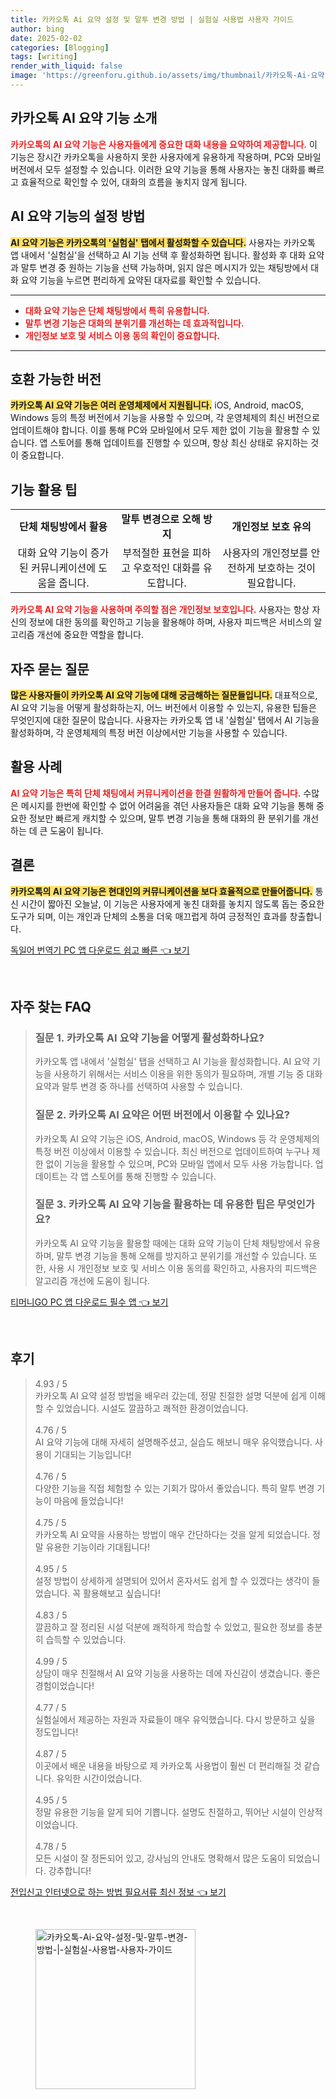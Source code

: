 ```yaml
---
title: 카카오톡 Ai 요약 설정 및 말투 변경 방법 | 실험실 사용법 사용자 가이드
author: bing
date: 2025-02-02
categories: [Blogging]
tags: [writing]
render_with_liquid: false
image: 'https://greenforu.github.io/assets/img/thumbnail/카카오톡-Ai-요약-설정-및-말투-변경-방법-|-실험실-사용법-사용자-가이드.webp'
---
```



<h2 id='카카오톡_AI_요약_기능_소개'>카카오톡 AI 요약 기능 소개</h2>

<p><b><span style="color: #ee2323;">카카오톡의 AI 요약 기능은 사용자들에게 중요한 대화 내용을 요약하여 제공합니다.</span></b> 이 기능은 장시간 카카오톡을 사용하지 못한 사용자에게 유용하게 작용하며, PC와 모바일 버전에서 모두 설정할 수 있습니다. 이러한 요약 기능을 통해 사용자는 놓친 대화를 빠르고 효율적으로 확인할 수 있어, 대화의 흐름을 놓치지 않게 됩니다.</p>

<h2 id='AI_요약_기능의_설정_방법'>AI 요약 기능의 설정 방법</h2>

<p><b><span style="background-color: #ffe066;">AI 요약 기능은 카카오톡의 '실험실' 탭에서 활성화할 수 있습니다.</span></b> 사용자는 카카오톡 앱 내에서 '실험실'을 선택하고 AI 기능 선택 후 활성화하면 됩니다. 활성화 후 대화 요약과 말투 변경 중 원하는 기능을 선택 가능하며, 읽지 않은 메시지가 있는 채팅방에서 대화 요약 기능을 누르면 편리하게 요약된 대자료를 확인할 수 있습니다.</p>

<hr />

<ul>
    <li><b><span style="color: #ee2323;">대화 요약 기능은 단체 채팅방에서 특히 유용합니다.</span></b></li>
    <li><b><span style="color: #ee2323;">말투 변경 기능은 대화의 분위기를 개선하는 데 효과적입니다.</span></b></li>
    <li><b><span style="color: #ee2323;">개인정보 보호 및 서비스 이용 동의 확인이 중요합니다.</span></b></li>
</ul>

<hr />

<h2 id='호환_가능한_버전'>호환 가능한 버전</h2>

<p><b><span style="background-color: #ffe066;">카카오톡 AI 요약 기능은 여러 운영체제에서 지원됩니다.</span></b> iOS, Android, macOS, Windows 등의 특정 버전에서 기능을 사용할 수 있으며, 각 운영체제의 최신 버전으로 업데이트해야 합니다. 이를 통해 PC와 모바일에서 모두 제한 없이 기능을 활용할 수 있습니다. 앱 스토어를 통해 업데이트를 진행할 수 있으며, 항상 최신 상태로 유지하는 것이 중요합니다.</p>

<h2 id='기능_활용_팁'>기능 활용 팁</h2>

<table>
    <tr>
        <td style="text-align: center; height: 17px;"><b>단체 채팅방에서 활용</b></td>
        <td style="text-align: center; height: 17px;"><b>말투 변경으로 오해 방지</b></td>
        <td style="text-align: center; height: 17px;"><b>개인정보 보호 유의</b></td>
    </tr>
    <tr>
        <td style="text-align: center; height: 17px;">대화 요약 기능이 증가된 커뮤니케이션에 도움을 줍니다.</td>
        <td style="text-align: center; height: 17px;">부적절한 표현을 피하고 우호적인 대화를 유도합니다.</td>
        <td style="text-align: center; height: 17px;">사용자의 개인정보를 안전하게 보호하는 것이 필요합니다.</td>
    </tr>
</table>

<p><b><span style="color: #ee2323;">카카오톡 AI 요약 기능을 사용하며 주의할 점은 개인정보 보호입니다.</span></b> 사용자는 항상 자신의 정보에 대한 동의를 확인하고 기능을 활용해야 하며, 사용자 피드백은 서비스의 알고리즘 개선에 중요한 역할을 합니다.</p>

<h2 id='자주_묻는_질문'>자주 묻는 질문</h2>

<p><b><span style="background-color: #ffe066;">많은 사용자들이 카카오톡 AI 요약 기능에 대해 궁금해하는 질문들입니다.</span></b> 대표적으로, AI 요약 기능을 어떻게 활성화하는지, 어느 버전에서 이용할 수 있는지, 유용한 팁들은 무엇인지에 대한 질문이 많습니다. 사용자는 카카오톡 앱 내 '실험실' 탭에서 AI 기능을 활성화하며, 각 운영체제의 특정 버전 이상에서만 기능을 사용할 수 있습니다.</p>

<h2 id='활용_사례'>활용 사례</h2>

<p><b><span style="color: #ee2323;">AI 요약 기능은 특히 단체 채팅에서 커뮤니케이션을 한결 원활하게 만들어 줍니다.</span></b> 수많은 메시지를 한번에 확인할 수 없어 어려움을 겪던 사용자들은 대화 요약 기능을 통해 중요한 정보만 빠르게 캐치할 수 있으며, 말투 변경 기능을 통해 대화의 환 분위기를 개선하는 데 큰 도움이 됩니다.</p>

<h2 id='결론'>결론</h2>

<p><b><span style="background-color: #ffe066;">카카오톡의 AI 요약 기능은 현대인의 커뮤니케이션을 보다 효율적으로 만들어줍니다.</span></b> 통신 시간이 짧아진 오늘날, 이 기능은 사용자에게 놓친 대화를 놓치지 않도록 돕는 중요한 도구가 되며, 이는 개인과 단체의 소통을 더욱 매끄럽게 하여 긍정적인 효과를 창출합니다.</p>


<p><a class="click-button" title="독일어 번역기 PC 앱 다운로드 쉽고 빠른" href="https://greenforu.github.io/posts/%EB%8F%85%EC%9D%BC%EC%96%B4-%EB%B2%88%EC%97%AD%EA%B8%B0-PC-%EC%95%B1-%EB%8B%A4%EC%9A%B4%EB%A1%9C%EB%93%9C-%EC%89%BD%EA%B3%A0-%EB%B9%A0%EB%A5%B8/" rel="dofollow">독일어 번역기 PC 앱 다운로드 쉽고 빠른 👈 보기</a></p><br>
<h2 id='자주_찾는_FAQ'>자주 찾는 FAQ</h2>
<div itemscope="" itemtype="https://schema.org/FAQPage"> 
<blockquote> 
<div itemscope="" itemprop="mainEntity" itemtype="https://schema.org/Question"> 
<h3 itemprop="name">질문 1. 카카오톡 AI 요약 기능을 어떻게 활성화하나요?</h3> 
<div itemscope="" itemprop="acceptedAnswer" itemtype="https://schema.org/Answer"> 
<span itemprop="text"> 
<p>카카오톡 앱 내에서 '실험실' 탭을 선택하고 AI 기능을 활성화합니다. AI 요약 기능을 사용하기 위해서는 서비스 이용을 위한 동의가 필요하며, 개별 기능 중 대화 요약과 말투 변경 중 하나를 선택하여 사용할 수 있습니다.</p> 
</span> 
</div> 
</div> 

<div itemscope="" itemprop="mainEntity" itemtype="https://schema.org/Question"> 
<h3 itemprop="name">질문 2. 카카오톡 AI 요약은 어떤 버전에서 이용할 수 있나요?</h3> 
<div itemscope="" itemprop="acceptedAnswer" itemtype="https://schema.org/Answer"> 
<span itemprop="text"> 
<p>카카오톡 AI 요약 기능은 iOS, Android, macOS, Windows 등 각 운영체제의 특정 버전 이상에서 이용할 수 있습니다. 최신 버전으로 업데이트하여 누구나 제한 없이 기능을 활용할 수 있으며, PC와 모바일 앱에서 모두 사용 가능합니다. 업데이트는 각 앱 스토어를 통해 진행할 수 있습니다.</p> 
</span> 
</div> 
</div> 

<div itemscope="" itemprop="mainEntity" itemtype="https://schema.org/Question"> 
<h3 itemprop="name">질문 3. 카카오톡 AI 요약 기능을 활용하는 데 유용한 팁은 무엇인가요?</h3> 
<div itemscope="" itemprop="acceptedAnswer" itemtype="https://schema.org/Answer"> 
<span itemprop="text"> 
<p>카카오톡 AI 요약 기능을 활용할 때에는 대화 요약 기능이 단체 채팅방에서 유용하며, 말투 변경 기능을 통해 오해를 방지하고 분위기를 개선할 수 있습니다. 또한, 사용 시 개인정보 보호 및 서비스 이용 동의를 확인하고, 사용자의 피드백은 알고리즘 개선에 도움이 됩니다.</p> 
</span> 
</div> 
</div> 
</blockquote> 
</div>
<p><a class="click-button" title="티머니GO PC 앱 다운로드 필수 앱" href="https://greenforu.github.io/posts/%ED%8B%B0%EB%A8%B8%EB%8B%88GO-PC-%EC%95%B1-%EB%8B%A4%EC%9A%B4%EB%A1%9C%EB%93%9C-%ED%95%84%EC%88%98-%EC%95%B1/" rel="dofollow">티머니GO PC 앱 다운로드 필수 앱 👈 보기</a></p><br>
<h2 id='후기'>후기</h2>
<div itemscope itemtype="https://schema.org/Product">
  <blockquote>
  <div itemprop="review" itemscope itemtype="https://schema.org/Review">
      <div itemprop="reviewRating" itemscope itemtype="https://schema.org/Rating"> <span itemprop="ratingValue">4.93</span> / <span itemprop="bestRating">5</span> </div>
      <span itemprop="reviewBody">카카오톡 AI 요약 설정 방법을 배우러 갔는데, 정말 친절한 설명 덕분에 쉽게 이해할 수 있었습니다. 시설도 깔끔하고 쾌적한 환경이었습니다.</span>
  </div>
  <br>
  <div itemprop="review" itemscope itemtype="https://schema.org/Review">
      <div itemprop="reviewRating" itemscope itemtype="https://schema.org/Rating"> <span itemprop="ratingValue">4.76</span> / <span itemprop="bestRating">5</span> </div>
      <span itemprop="reviewBody">AI 요약 기능에 대해 자세히 설명해주셨고, 실습도 해보니 매우 유익했습니다. 사용이 기대되는 기능입니다!</span>
  </div>
  <br>
  <div itemprop="review" itemscope itemtype="https://schema.org/Review">
      <div itemprop="reviewRating" itemscope itemtype="https://schema.org/Rating"> <span itemprop="ratingValue">4.76</span> / <span itemprop="bestRating">5</span> </div>
      <span itemprop="reviewBody">다양한 기능을 직접 체험할 수 있는 기회가 많아서 좋았습니다. 특히 말투 변경 기능이 마음에 들었습니다!</span>
  </div>
  <br>
  <div itemprop="review" itemscope itemtype="https://schema.org/Review">
      <div itemprop="reviewRating" itemscope itemtype="https://schema.org/Rating"> <span itemprop="ratingValue">4.75</span> / <span itemprop="bestRating">5</span> </div>
      <span itemprop="reviewBody">카카오톡 AI 요약을 사용하는 방법이 매우 간단하다는 것을 알게 되었습니다. 정말 유용한 기능이라 기대됩니다!</span>
  </div>
  <br>
  <div itemprop="review" itemscope itemtype="https://schema.org/Review">
      <div itemprop="reviewRating" itemscope itemtype="https://schema.org/Rating"> <span itemprop="ratingValue">4.95</span> / <span itemprop="bestRating">5</span> </div>
      <span itemprop="reviewBody">설정 방법이 상세하게 설명되어 있어서 혼자서도 쉽게 할 수 있겠다는 생각이 들었습니다. 꼭 활용해보고 싶습니다!</span>
  </div>
  <br>
  <div itemprop="review" itemscope itemtype="https://schema.org/Review">
      <div itemprop="reviewRating" itemscope itemtype="https://schema.org/Rating"> <span itemprop="ratingValue">4.83</span> / <span itemprop="bestRating">5</span> </div>
      <span itemprop="reviewBody">깔끔하고 잘 정리된 시설 덕분에 쾌적하게 학습할 수 있었고, 필요한 정보를 충분히 습득할 수 있었습니다.</span>
  </div>
  <br>
  <div itemprop="review" itemscope itemtype="https://schema.org/Review">
      <div itemprop="reviewRating" itemscope itemtype="https://schema.org/Rating"> <span itemprop="ratingValue">4.99</span> / <span itemprop="bestRating">5</span> </div>
      <span itemprop="reviewBody">상담이 매우 친절해서 AI 요약 기능을 사용하는 데에 자신감이 생겼습니다. 좋은 경험이었습니다!</span>
  </div>
  <br>
  <div itemprop="review" itemscope itemtype="https://schema.org/Review">
      <div itemprop="reviewRating" itemscope itemtype="https://schema.org/Rating"> <span itemprop="ratingValue">4.77</span> / <span itemprop="bestRating">5</span> </div>
      <span itemprop="reviewBody">실험실에서 제공하는 자원과 자료들이 매우 유익했습니다. 다시 방문하고 싶을 정도입니다!</span>
  </div>
  <br>
  <div itemprop="review" itemscope itemtype="https://schema.org/Review">
      <div itemprop="reviewRating" itemscope itemtype="https://schema.org/Rating"> <span itemprop="ratingValue">4.87</span> / <span itemprop="bestRating">5</span> </div>
      <span itemprop="reviewBody">이곳에서 배운 내용을 바탕으로 제 카카오톡 사용법이 훨씬 더 편리해질 것 같습니다. 유익한 시간이었습니다.</span>
  </div>
  <br>
  <div itemprop="review" itemscope itemtype="https://schema.org/Review">
      <div itemprop="reviewRating" itemscope itemtype="https://schema.org/Rating"> <span itemprop="ratingValue">4.95</span> / <span itemprop="bestRating">5</span> </div>
      <span itemprop="reviewBody">정말 유용한 기능을 알게 되어 기쁩니다. 설명도 친절하고, 뛰어난 시설이 인상적이었습니다.</span>
  </div>
  <br>
  <div itemprop="review" itemscope itemtype="https://schema.org/Review">
      <div itemprop="reviewRating" itemscope itemtype="https://schema.org/Rating"> <span itemprop="ratingValue">4.78</span> / <span itemprop="bestRating">5</span> </div>
      <span itemprop="reviewBody">모든 시설이 잘 정돈되어 있고, 강사님의 안내도 명확해서 많은 도움이 되었습니다. 강추합니다!</span>
  </div>
  </blockquote>
</div>
<p><a class="click-button" title="전입신고 인터넷으로 하는 방법 필요서류 최신 정보" href="https://greenforu.github.io/posts/%EC%A0%84%EC%9E%85%EC%8B%A0%EA%B3%A0-%EC%9D%B8%ED%84%B0%EB%84%B7%EC%9C%BC%EB%A1%9C-%ED%95%98%EB%8A%94-%EB%B0%A9%EB%B2%95-%ED%95%84%EC%9A%94%EC%84%9C%EB%A5%98-%EC%B5%9C%EC%8B%A0-%EC%A0%95%EB%B3%B4/" rel="dofollow">전입신고 인터넷으로 하는 방법 필요서류 최신 정보 👈 보기</a></p><br>
<figure class="image"><img src="https://greenforu.github.io/assets/img/thumbnail/카카오톡-Ai-요약-설정-및-말투-변경-방법-|-실험실-사용법-사용자-가이드.webp" alt="카카오톡-Ai-요약-설정-및-말투-변경-방법-|-실험실-사용법-사용자-가이드" width="256" height="256"></figure>